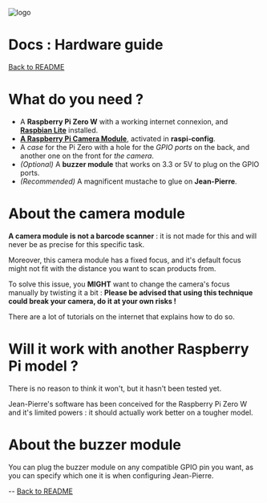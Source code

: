![logo](https://raw.githubusercontent.com/matteocargnelutti/jeanpierre/master/misc/ban.png)
# Docs : Hardware guide
[Back to README](http://github.com/matteocargnelutti/jeanpierre)

# What do you need ?
* A **Raspberry Pi Zero W** with a working internet connexion, and [**Raspbian Lite**](https://www.raspberrypi.org/downloads/raspbian/) installed.
* [**A Raspberry Pi Camera Module**](https://www.raspberrypi.org/products/camera-module-v2/), activated in **raspi-config**.
* A *case* for the Pi Zero with a hole for the *GPIO ports* on the back, and another one on the front for *the camera*.
* *(Optional)* A **buzzer module** that works on 3.3 or 5V to plug on the GPIO ports.
* *(Recommended)* A magnificent mustache to glue on **Jean-Pierre**.

# About the camera module
**A camera module is not a barcode scanner** : it is not made for this and will never be as precise for this specific task.

Moreover, this camera module has a fixed focus, and it's default focus might not fit with the distance you want to scan products from.

To solve this issue, you **MIGHT** want to change the camera's focus manually by twisting it a bit :
**Please be advised that using this technique could break your camera, do it at your own risks !**

There are a lot of tutorials on the internet that explains how to do so.

# Will it work with another Raspberry Pi model ?
There is no reason to think it won't, but it hasn't been tested yet.

Jean-Pierre's software has been conceived for the Raspberry Pi Zero W and it's limited powers : it should actually work better on a tougher model.

# About the buzzer module
You can plug the buzzer module on any compatible GPIO pin you want, as you can specify which one it is when configuring Jean-Pierre.

--
[Back to README](http://github.com/matteocargnelutti/jeanpierre)